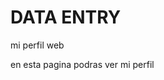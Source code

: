
# DATA  ENTRY

mi perfil web 

 en esta pagina podras ver mi perfil 
                              
                                                             

   
       
                        
             
          


 
